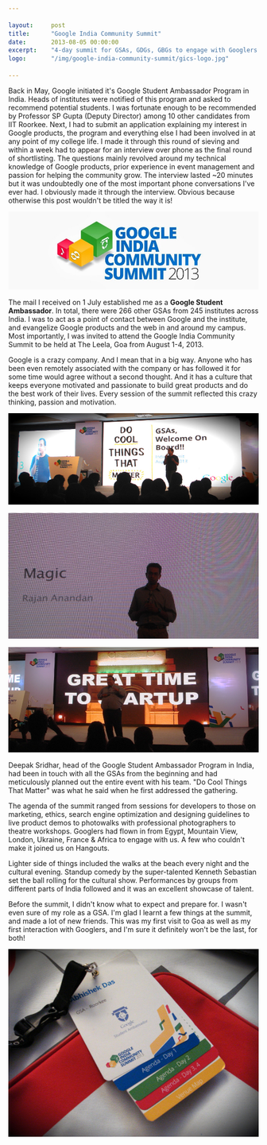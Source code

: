 ```yaml
---

layout:     post
title:      "Google India Community Summit"
date:       2013-08-05 00:00:00
excerpt:    "4-day summit for GSAs, GDGs, GBGs to engage with Googlers in Goa"
logo:       "/img/google-india-community-summit/gics-logo.jpg"

---
```


Back in May, Google initiated it's Google Student Ambassador Program in India. Heads of institutes were notified of this program and asked to recommend potential students. I was fortunate enough to be recommended by Professor SP Gupta (Deputy Director) among 10 other candidates from IIT Roorkee. Next, I had to submit an application explaining my interest in Google products, the program and everything else I had been involved in at any point of my college life. I made it through this round of sieving and within a week had to appear for an interview over phone as the final round of shortlisting. The questions mainly revolved around my technical knowledge of Google products, prior experience in event management and passion for helping the community grow. The interview lasted ~20 minutes but it was undoubtedly one of the most important phone conversations I've ever had. I obviously made it through the interview. Obvious because otherwise this post wouldn't be titled the way it is!

![](/img/google-india-community-summit/gics-logo.jpg)

The mail I received on 1 July established me as a **Google Student Ambassador**. In total, there were 266 other GSAs from 245 institutes across India. I was to act as a point of contact between Google and the institute, and evangelize Google products and the web in and around my campus. Most importantly, I was invited to attend the Google India Community Summit to be held at The Leela, Goa from August 1-4, 2013.

Google is a crazy company. And I mean that in a big way. Anyone who has been even remotely associated with the company or has followed it for some time would agree without a second thought. And it has a culture that keeps everyone motivated and passionate to build great products and do the best work of their lives. Every session of the summit reflected this crazy thinking, passion and motivation.

![](/img/google-india-community-summit/deepak-sridhar.jpg)

![](/img/google-india-community-summit/magic.jpg)

![](/img/google-india-community-summit/startup.jpg)

Deepak Sridhar, head of the Google Student Ambassador Program in India, had been in touch with all the GSAs from the beginning and had meticulously planned out the entire event with his team. "Do Cool Things That Matter" was what he said when he first addressed the gathering.

The agenda of the summit ranged from sessions for developers to those on marketing, ethics, search engine optimization and designing guidelines to live product demos to photowalks with professional photographers to theatre workshops. Googlers had flown in from Egypt, Mountain View, London, Ukraine, France & Africa to engage with us. A few who couldn't make it joined us on Hangouts.

Lighter side of things included the walks at the beach every night and the cultural evening. Standup comedy by the super-talented Kenneth Sebastian set the ball rolling for the cultural show. Performances by groups from different parts of India followed and it was an excellent showcase of talent.

Before the summit, I didn't know what to expect and prepare for. I wasn't even sure of my role as a GSA. I'm glad I learnt a few things at the summit, and made a lot of new friends. This was my first visit to Goa as well as my first interaction with Googlers, and I'm sure it definitely won't be the last, for both!

![](/img/google-india-community-summit/swag.jpg)